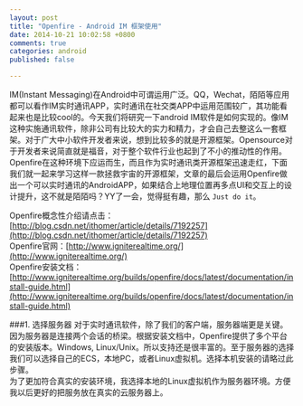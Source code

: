 ```yaml
---
layout: post
title: "Openfire - Android IM 框架使用"
date: 2014-10-21 10:02:58 +0800
comments: true
categories: android
published: false

---
```

IM(Instant Messaging)在Android中可谓运用广泛。QQ，Wechat，陌陌等应用都可以看作IM实时通讯APP，实时通讯在社交类APP中运用范围较广，其功能看起来也是比较cool的。今天我们将研究一下android IM软件是如何实现的。像IM这种实施通讯软件，除非公司有比较大的实力和精力，才会自己去整这么一套框架。对于广大中小软件开发者来说，想到比较多的就是开源框架。Opensource对于开发者来说简直就是福音，对于整个软件行业也起到了不小的推动性的作用。  
Openfire在这种环境下应运而生，而且作为实时通讯类开源框架迅速走红，下面我们就一起来学习这样一款拯救宇宙的开源框架，文章的最后会运用Openfire做出一个可以实时通讯的AndroidAPP，如果结合上地理位置再多点UI和交互上的设计提升，这不就是陌陌吗？YY了一会，觉得挺有趣，那么 `Just do it`。  

Openfire概念性介绍请点击：[http://blog.csdn.net/ithomer/article/details/7192257](http://blog.csdn.net/ithomer/article/details/7192257)  
Openfire官网：[http://www.igniterealtime.org/](http://www.igniterealtime.org/)  
Openfire安装文档：[http://www.igniterealtime.org/builds/openfire/docs/latest/documentation/install-guide.html](http://www.igniterealtime.org/builds/openfire/docs/latest/documentation/install-guide.html)

###1. 选择服务器
对于实时通讯软件，除了我们的客户端，服务器端更是关键。因为服务器是连接两个会话的桥梁。根据安装文档中，Openfire提供了多个平台的安装版本。Windows, Linux/Unix。所以支持还是很丰富的。至于服务器的选择我们可以选择自己的ECS，本地PC，或者Linux虚拟机。选择本机安装的请略过此步骤。  
为了更加符合真实的安装环境，我选择本地的Linux虚拟机作为服务器环境。方便我以后更好的把服务放在真实的云服务器上。